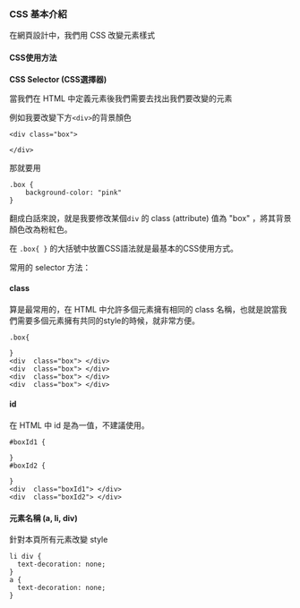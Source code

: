 ### CSS 基本介紹

在網頁設計中，我們用 CSS 改變元素樣式

#### CSS使用方法

**CSS Selector (CSS選擇器)**

當我們在 HTML 中定義元素後我們需要去找出我們要改變的元素

例如我要改變下方`<div>`的背景顏色
```
<div class="box">
    
</div>
```

那就要用

```
.box {
    background-color: "pink"
}
```

翻成白話來說，就是我要修改某個`div` 的 class (attribute) 值為 "box" ，將其背景顏色改為粉紅色。

在 `.box{ }` 的大括號中放置CSS語法就是最基本的CSS使用方式。

常用的 selector 方法：
#### class
算是最常用的，在 HTML 中允許多個元素擁有相同的 class 名稱，也就是說當我們需要多個元素擁有共同的style的時候，就非常方便。
```
.box{

}
<div  class="box"> </div>
<div  class="box"> </div>
<div  class="box"> </div>
<div  class="box"> </div>
```
#### id
在 HTML 中 id 是為一值，不建議使用。
```
#boxId1 {

}
#boxId2 {
 
}
<div  class="boxId1"> </div>
<div  class="boxId2"> </div>
```
#### 元素名稱 (a, li, div)

針對本頁所有元素改變 style

```
li div {
  text-decoration: none;
}
a {
  text-decoration: none;
}
```

